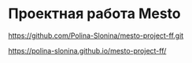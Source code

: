 # Проектная работа Mesto

https://github.com/Polina-Slonina/mesto-project-ff.git

https://polina-slonina.github.io/mesto-project-ff/